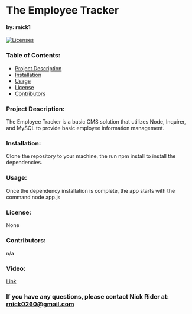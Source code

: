 # The Employee Tracker

#### by: rnick1

[![Licenses](https://img.shields.io/badge/License-None-blue.svg)](https://opensource.org/licenses/None)

### **Table of Contents:**
- [Project Description](#project-description)
- [Installation](#installation)
- [Usage](#usage)
- [License](#license)
- [Contributors](#contributors)

### **Project Description:**  
The Employee Tracker is a basic CMS solution that utilizes Node, Inquirer, and MySQL to provide basic employee information management.

### **Installation:**  
Clone the repository to your machine, the run npm install to install the dependencies.

### **Usage:**
Once the dependency installation is complete, the app starts with the command node app.js

### **License:**
None

### **Contributors:**  
n/a

### **Video:**
[Link](https://drive.google.com/file/d/1pVzczu5Jh-UxSojTfKgf8mt13UjbNw82/view?usp=sharing)

### If you have any questions, please contact Nick Rider at: rnick0260@gmail.com